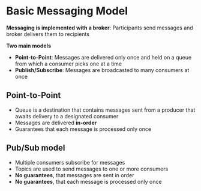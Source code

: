 # Basic Messaging Model 

**Messaging is implemented with a broker**: Participants send messages and broker delivers them to recipients

**Two main models**
  - **Point-to-Point**: Messages are delivered only once and held on a queue from which a consumer picks one at a time
  - **Publish/Subscribe**: Messages are broadcasted to many consumers at once

## Point-to-Point

- Queue is a destination that contains messages sent from a producer that awaits delivery to a designated consumer
- Messages are delivered **in-order**
- Guarantees that each message is processed only once

## Pub/Sub model
- Multiple consumers subscribe for messages
- Topics are used to send messages to one or more consumers
- **No guarantees**, that messages are sent in order
- **No guarantees**, that each message is processed only once